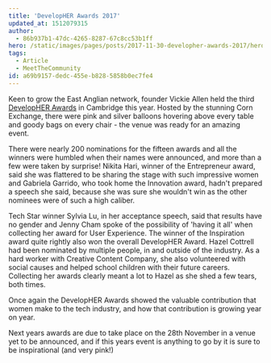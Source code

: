 ```yaml
---
title: 'DevelopHER Awards 2017'
updated_at: 1512079315
author:
  - 86b937b1-47dc-4265-8287-67c8cc53b1ff
hero: /static/images/pages/posts/2017-11-30-developher-awards-2017/hero.jpg
tags:
  - Article
  - MeetTheCommunity
id: a69b9157-dedc-455e-b828-5858b0ec7fe4
---
```

Keen to grow the East Anglian network, founder Vickie Allen held the third [DevelopHER Awards](http://developherawards.com/) in Cambridge this year. Hosted by the stunning Corn Exchange, there were pink and silver balloons hovering above every table and goody bags on every chair - the venue was ready for an amazing event.

There were nearly 200 nominations for the fifteen awards and all the winners were humbled when their names were announced, and more than a few were taken by surprise! Nikita Hari, winner of the Entrepreneur award, said she was flattered to be sharing the stage with such impressive women and Gabriela Garrido, who took home the Innovation award, hadn't prepared a speech she said, because she was sure she wouldn't win as the other nominees were of such a high caliber.

Tech Star winner Sylvia Lu, in her acceptance speech, said that results have no gender and Jenny Cham spoke of the possibility of 'having it all' when collecting her award for User Experience. The winner of the Inspiration award quite rightly also won the overall DevelopHER Award. Hazel Cottrell had been nominated by multiple people, in and outside of the industry. As a hard worker with Creative Content Company, she also volunteered with social causes and helped school children with their future careers. Collecting her awards clearly meant a lot to Hazel as she shed a few tears, both times.

Once again the DevelopHER Awards showed the valuable contribution that women make to the tech industry, and how that contribution is growing year on year.

Next years awards are due to take place on the 28th November in a venue yet to be announced, and if this years event is anything to go by it is sure to be inspirational (and very pink!)
